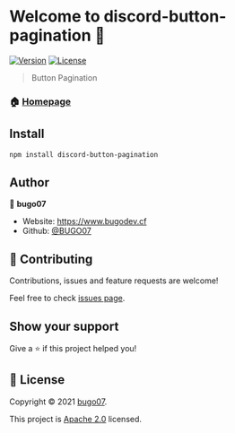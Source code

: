 # Welcome to discord-button-pagination 👋
[![Version](https://img.shields.io/npm/v/discord-button-pagination.svg)](https://www.npmjs.com/package/discord-button-pagination)
[![License](https://img.shields.io/badge/License-Apache%202.0-blue.svg)](https://opensource.org/licenses/Apache-2.0)

> Button Pagination

### 🏠 [Homepage](https://github.com/BUGO07/discord-button-pagination#readme)

## Install

```sh
npm install discord-button-pagination
```

## Author

👤 **bugo07**

* Website: https://www.bugodev.cf
* Github: [@BUGO07](https://github.com/BUGO07)

## 🤝 Contributing

Contributions, issues and feature requests are welcome!

Feel free to check [issues page](https://github.com/BUGO07/discord-button-pagination/issues). 

## Show your support

Give a ⭐️ if this project helped you!


## 📝 License

Copyright © 2021 [bugo07](https://github.com/BUGO07).

This project is [Apache 2.0](https://choosealicense.com/licenses/apache-2.0/) licensed.